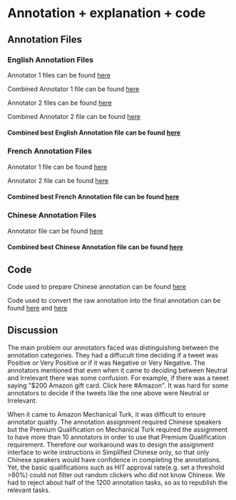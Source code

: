 # Annotation + explanation + code

## Annotation Files

### English Annotation Files

Annotator 1 files can be found [here](https://github.ubc.ca/shuning3/COLX523_SH_VT_AL/tree/master/data/English_annot1)

Combined Annotator 1 file can be found [here](https://github.ubc.ca/shuning3/COLX523_SH_VT_AL/blob/master/data/comb_annot1_eng.xlsx)

Annotator 2 files can be found [here](https://github.ubc.ca/shuning3/COLX523_SH_VT_AL/tree/master/data/English_annot2)

Combined Annotator 2 file can be found [here](https://github.ubc.ca/shuning3/COLX523_SH_VT_AL/blob/master/data/comb_annot2_eng.xlsx)

#### Combined best English Annotation file can be found [here](https://github.ubc.ca/shuning3/COLX523_SH_VT_AL/blob/master/data/final_annotations_english.csv)

### French Annotation Files

Annotator 1 file can be found [here](https://github.ubc.ca/shuning3/COLX523_SH_VT_AL/blob/master/data/to_annotate_joanna_finished.csv)

Annotator 2 file can be found [here](https://github.ubc.ca/shuning3/COLX523_SH_VT_AL/blob/master/data/to_annotate_molly_finished.csv)

#### Combined best French Annotation file can be found [here](https://github.ubc.ca/shuning3/COLX523_SH_VT_AL/blob/master/milestone3/final_anotations_french.csv)

### Chinese Annotation Files

Annotator file can be found [here](https://github.ubc.ca/shuning3/COLX523_SH_VT_AL/blob/amylam/data/ChineseWeiboCorpus/MTurk_Batch_3948609_full2074_results.csv)

#### Combined best Chinese Annotation file can be found [here](https://github.ubc.ca/shuning3/COLX523_SH_VT_AL/blob/amylam/data/ChineseWeiboCorpus/Weibo_final_annotations.csv)

## Code

Code used to prepare Chinese annotation can be found [here](https://github.ubc.ca/shuning3/COLX523_SH_VT_AL/blob/amylam/milestone3/M_Turk_csvtransform.ipynb)

Code used to convert the raw annotation into the final annotation can be found [here](https://github.ubc.ca/shuning3/COLX523_SH_VT_AL/blob/amylam/milestone3/Weibo_prepare_final_annotations.ipynb) and [here](https://github.ubc.ca/shuning3/COLX523_SH_VT_AL/blob/master/milestone3/combining_annotation_files.ipynb)

## Discussion

The main problem our annotators faced was distinguishing between the annotation categories. They had a diffucult time deciding if a tweet was Positive or Very Positive or if it was Negative or Very Negative. The annotators mentioned that even when it came to deciding between Neutral and Irrelevant there was some confusion. For example, if there was a tweet saying "$200 Amazon gift card. Click here #Amazon". It was hard for some annotators to decide if the tweets like the one above were Neutral or Irrelevant.

When it came to Amazon Mechanical Turk, it was difficult to ensure annotator quality. The annotation assignment required Chinese speakers but the Premium Qualification on Mechanical Turk required the assignment to have more than 10 annotators in order to use that Premium Qualification requirement. Therefore our workaround was to design the assignment interface to write instructions in Simplified Chinese only, so that only Chinese speakers would have confidence in completing the annotations. Yet, the basic qualifications such as HIT approval rate(e.g. set a threshold >80%) could not filter out random clickers who did not know Chinese. We had to reject about half of the 1200 annotation tasks, so as to republish the relevant tasks.
